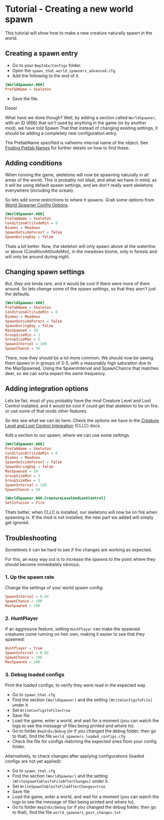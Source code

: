 # Tutorial - Creating a new world spawn

This tutorial will show how to make a new creature naturally spawn in the world.

## Creating a spawn entry

- Go to your `BepInEx/Configs` folder.
- Open the `spawn_that.world_spawners_advanced.cfg`.
- Add the following to the end of it.

```toml
[WorldSpawner.666]
PrefabName = Skeleton
```

- Save the file.

Done!

What have we done though? Well, by adding a section called `WorldSpawner`, with an ID (666) that isn't used by anything in the game (or by another mod), we have told Spawn That that instead of changing existing settings, it should be adding a completely new configuration entry.

The PrefabName specified is valheims internal name of the object. See [Finding Prefab Names](finding-prefab-names.md) for further details on how to find these.

## Adding conditions

When running the game, skeletons will now be spawning naturally in all areas of the world.
This is probably not ideal, and what we have in mind, as it will be using default spawn settings, and we don't really want skeletons everywhere (including the ocean).

So lets add some restrictions to where it spawns. Grab some options from [World Spawner Config Options](../config-types/world-spawner-config.md#config-options).

```toml
[WorldSpawner.666]
PrefabName = Skeleton
ConditionAltitudeMin = 0
Biomes = Meadows
SpawnOutsideForest = false
SpawnDuringDay = false
```

Thats a bit better. Now, the skeleton will only spawn above at the waterline or above (ConditionAltitudeMin), in the meadows biome, only in forests and will only be around during night.

## Changing spawn settings

But, they are kinda rare, and it would be cool if there were more of them around.
So lets change some of the spawn settings, so that they aren't just the defaults.

```toml
[WorldSpawner.666]
PrefabName = Skeleton
ConditionAltitudeMin = 0
Biomes = Meadows
SpawnOutsideForest = false
SpawnDuringDay = false
MaxSpawned = 10
GroupSizeMin = 3
GroupSizeMax = 5
SpawnInterval = 100
SpawnChance = 50
```

There, now they should be a lot more common. We should now be seeing them spawn in in groups of 3-5, with a reasonably high saturation due to the MaxSpawned. Using the SpawnInterval and SpawnChance that matches deer, so we can sorta expect the same frequency.

## Adding integration options

Lets be fair, most of you probably have the mod Creature Level and Loot Control installed, and it would be cool if could get that skeleton to be on fire, or use some of that mods other features.

So lets see what we can do here. Check the options we have in the [Creature Level and Loot Control Integration](../mod-specific/creature-level-and-loot-control.md#world-spawner-options) (CLLC) docs.

Add a section to our spawn, where we can use some settings.

```toml
[WorldSpawner.666]
PrefabName = Skeleton
ConditionAltitudeMin = 0
Biomes = Meadows
SpawnOutsideForest = false
SpawnDuringDay = false
MaxSpawned = 10
GroupSizeMin = 3
GroupSizeMax = 5
SpawnInterval = 100
SpawnChance = 50

[WorldSpawner.666.CreatureLevelAndLootControl]
SetInfusion = Fire
```

Thats better, when CLLC is installed, our skeletons will now be on fire when spawning in. If the mod is not installed, the new part we added will simply get ignored.

## Troubleshooting

Sometimes it can be hard to see if the changes are working as expected.

For this, an easy way out is to increase the spawns to the point where they should become immediately obvious.

### 1. Up the spawn rate

Change the settings of your world spawn config:

```toml
SpawnInterval = 0.01
SpawnChance = 100
MaxSpawned = 100
```

### 2. HuntPlayer

If an aggressive feature, setting `HuntPlayer` can make the spawned creatures come running on heir own, making it easier to see that they spawned:

```toml
HuntPlayer = true
SpawnInterval = 0.01
SpawnChance = 100
MaxSpawned = 100
```

### 3. Debug loaded configs

Print the loaded configs, to verify they were read in the expected way

- Go to `spawn_that.cfg`
- Find the section `[WorldSpawner]` and the setting `[WriteConfigsToFile]` under it.
- Set `WriteConfigsToFile=true`
- Save file
- Load the game, enter a world, and wait for a moment (you can watch the logs to see the message of files being printed and where to).
- Go to folder `BepInEx/Debug` (or if you changed the debug folder, then go to that), find the file `world_spawners_loaded_configs.cfg`
- Check the file for configs matching the expected ones from your config folder.

Alternatively, to check changes after applying configurations (loaded configs are not yet applied):
- Go to `spawn_that.cfg`
- Find the section `[WorldSpawner]` and the setting `[WriteSpawnTablesToFileAfterChanges]` under it.
- Set `WriteSpawnTablesToFileAfterChanges=true`
- Save file
- Load the game, enter a world, and wait for a moment (you can watch the logs to see the message of files being printed and where to).
- Go to folder `BepInEx/Debug` (or if you changed the debug folder, then go to that), find the file `world_spawners_post_changes.txt`
